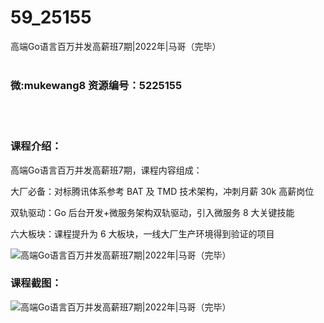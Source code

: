 # 59_25155
高端Go语言百万并发高薪班7期|2022年|马哥（完毕）
<br/></br>
<h3>微:mukewang8 资源编号：5225155</h3>
<br/></br>
<h3>课程介绍：</h3>
<p>高端Go语言百万并发高薪班7期，课程内容组成：</p>
<p>大厂必备：对标腾讯体系参考 BAT 及 TMD 技术架构，冲刺月薪 30k 高薪岗位</p>
<p>双轨驱动：Go 后台开发+微服务架构双轨驱动，引入微服务 8 大关键技能</p>
<p>六大板块：课程提升为 6 大板块，一线大厂生产环境得到验证的项目</p>
<p><img src="https://www.ko996.com/wp-content/uploads/img/2022/07/1-30-300x180.png" alt="高端Go语言百万并发高薪班7期|2022年|马哥（完毕）"></p>
<div class="info-desc">
<h3>课程截图：</h3>
<p><img src="https://www.ko996.com/wp-content/uploads/img/2022/07/2-27.png" alt="高端Go语言百万并发高薪班7期|2022年|马哥（完毕）"></p>


			
</div>
